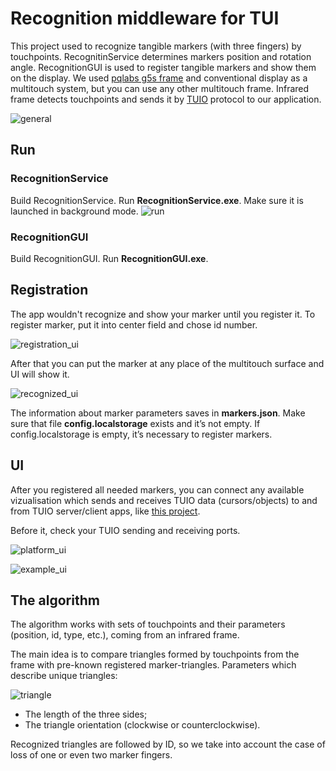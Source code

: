 # Recognition middleware for TUI

This project used to recognize tangible markers (with three fingers) by touchpoints. RecognitinService determines markers position and rotation angle. RecognitionGUI is used to register tangible markers and show them on the display. We used [pqlabs g5s frame](http://www.pqlabs.com/g5s-spec.html) and conventional display as a multitouch system, but you can use any other multitouch frame. Infrared frame detects touchpoints and sends it by [TUIO](https://www.tuio.org) protocol to our application.

![general](https://drive.google.com/uc?id=1rY9WG-Mdwl6JyIdGfSXr_vw4nPAZsuTs)

## Run
### RecognitionService
Build RecognitionService. Run **RecognitionService.exe**. Make sure it is launched in background mode. ![run](https://drive.google.com/uc?id=1ApZdckigLXwGp-wLo7U_6lJWT7vR6W96)
### RecognitionGUI
Build RecognitionGUI. Run **RecognitionGUI.exe**.

## Registration
The app wouldn't recognize and show your marker until you register it. To register marker, put it into center field and chose id number.

![registration_ui](https://drive.google.com/uc?id=17AXrFtqr6IVlkUCOsK3TQCSIjSnYcayr)

After that you can put the marker at any place of the multitouch surface and UI will show it.

![recognized_ui](https://drive.google.com/uc?id=1REigJyN-7-L79crRkGVspsq1GuCthWJE)

The information about marker parameters saves in **markers.json**.
Make sure that file **config.localstorage** exists and it’s not empty. If config.localstorage is empty, it’s necessary to register markers.

## UI
After you registered all needed markers, you can connect any available vizualisation which sends and receives TUIO data (cursors/objects) to and from TUIO server/client apps, like [this project](https://github.com/gregharding/TUIOSimulator).

Before it, check your TUIO sending and receiving ports.

![platform_ui](https://drive.google.com/uc?id=1rv14QcXfrRXfLxnwj9Ci-gIClVk2LSbC)

![example_ui](https://drive.google.com/uc?id=1040a4I7EsjRuk-_kbodMmCYOdqt4KkU2)

## The algorithm
The algorithm works with sets of touchpoints and their parameters (position, id, type, etc.), coming from an infrared frame.

The main idea is to compare triangles formed by touchpoints from the frame with pre-known registered marker-triangles. Parameters which describe unique triangles:

![triangle](https://drive.google.com/uc?id=1EWaHDKJc96O8Y_FNQD1xhPRBjzzeizFX)

- The length of the three sides;
- The triangle orientation (clockwise or counterclockwise).

Recognized triangles are followed by ID, so we take into account the case of loss of one or even two marker fingers.